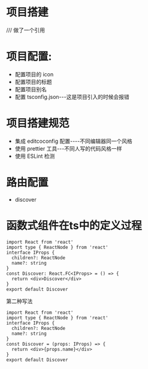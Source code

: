 # 项目搭建

/// <reference types="react-scripts" /> 做了一个引用

# 项目配置:

- 配置项目的 icon
- 配置项目的标题
- 配置项目别名
- 配置 tsconfig.json---这是项目引入的时候会报错

# 项目搭建规范

- 集成 editcoconfig 配置----不同编辑器同一个风格
- 使用 prettier 工具---不同人写的代码风格一样
- 使用 ESLint 检测

# 路由配置

- discover

# 函数式组件在ts中的定义过程

```tsx
import React from 'react'
import type { ReactNode } from 'react'
interface IProps {
  children?: ReactNode
  name?: string
}
const Discover: React.FC<IProps> = () => {
  return <div>Discover</div>
}
export default Discover
```

第二种写法

```tsx
import React from 'react'
import type { ReactNode } from 'react'
interface IProps {
  children?: ReactNode
  name?: string
}
const Discover = (props: IProps) => {
  return <div>{props.name}</div>
}
export default Discover
```
